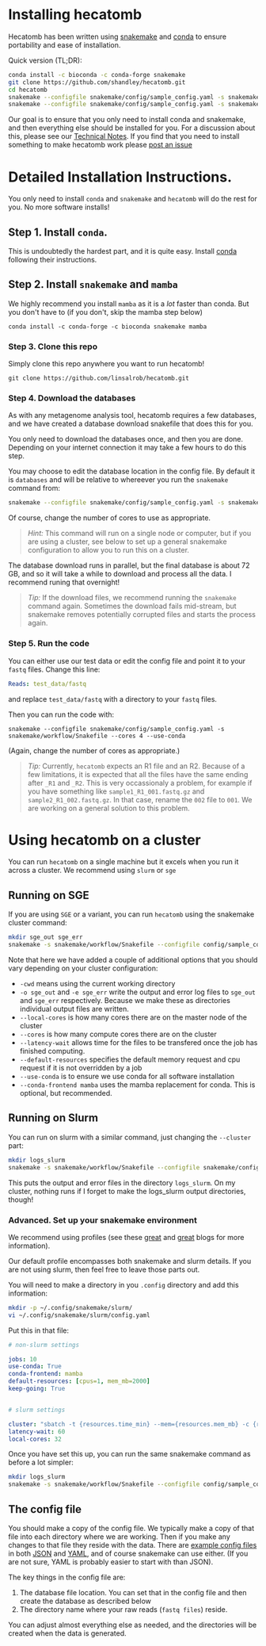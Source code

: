
# Installing hecatomb


Hecatomb has been written using [snakemake](https://snakemake.readthedocs.io/en/stable/) and [conda](https://docs.conda.io/en/latest/) to ensure portability and ease of installation.

Quick version (TL;DR):

```bash
conda install -c bioconda -c conda-forge snakemake
git clone https://github.com/shandley/hecatomb.git
cd hecatomb
snakemake --configfile snakemake/config/sample_config.yaml -s snakemake/workflow/download_databases.smk --cores 4 --use-conda
snakemake --configfile snakemake/config/sample_config.yaml -s snakemake/workflow/Snakefile --cores 4 --use-conda
```


Our goal is to ensure that you only need to install conda and snakemake, and then everything else should be installed for you. For a discussion about this, please see our [Technical Notes](snakemake/TECHNICAL_NOTES.md). If you find that you need to install something to make hecatomb work please [post an issue](https://github.com/shandley/hecatomb/issues)

# Detailed Installation Instructions.

You only need to install `conda` and `snakemake` and `hecatomb` will do the rest for you. No more software installs!

## Step 1. Install `conda`. 

This is undoubtedly the hardest part, and it is quite easy. Install [conda](https://docs.conda.io/projects/conda/en/latest/user-guide/install/index.html) following their instructions.

## Step 2. Install `snakemake` and `mamba`

We highly recommend you install `mamba` as it is a _lot_ faster than conda. But you don't have to (if you don't, skip the mamba step below)

```
conda install -c conda-forge -c bioconda snakemake mamba
```

### Step 3. Clone this repo

Simply clone this repo anywhere you want to run hecatomb!

```
git clone https://github.com/linsalrob/hecatomb.git
```

### Step 4. Download the databases

As with any metagenome analysis tool, hecatomb requires a few databases, and we have created a database download snakefile that does this for you. 

You only need to download the databases once, and then you are done. Depending on your internet connection it may take a few hours to do this step.

You may choose to edit the database location in the config file. By default it is `databases` and will be relative to whereever you run the `snakemake` command from:

```bash
snakemake --configfile snakemake/config/sample_config.yaml -s snakemake/workflow/download_databases.smk --cores 4 --use-conda
```

Of course, change the number of cores to use as appropriate. 

> _Hint:_ This command will run on a single node or computer, but if you are using a cluster, see below to set up a general snakemake configuration to allow you to run this on a cluster.

The database download runs in parallel, but the final database is about 72 GB, and so it will take a while to download and process all the data. I recommend runing that overnight!

> _Tip:_ If the download files, we recommend running the `snakemake` command again. Sometimes the download fails mid-stream, but snakemake removes potentially corrupted files and starts the process again.


### Step 5. Run the code

You can either use our test data or edit the config file and point it to your `fastq` files. Change this line:

```yaml
Reads: test_data/fastq
```

and replace `test_data/fastq` with a directory to your `fastq` files.

Then you can run the code with:

```shell script
snakemake --configfile snakemake/config/sample_config.yaml -s snakemake/workflow/Snakefile --cores 4 --use-conda 
```

(Again, change the number of cores as appropriate.)

> _Tip:_ Currently, `hecatomb` expects an R1 file and an R2. Because of a few limitations, it is expected that all the files have the same ending after `_R1` and `_R2`. This is very occassionaly a problem, for example if you have something like `sample1_R1_001.fastq.gz` and `sample2_R1_002.fastq.gz`. In that case, rename the `002` file to `001`. We are working on a general solution to this problem.

# Using hecatomb on a cluster

You can run `hecatomb` on a single machine but it excels when you run it across a cluster. We recommend using `slurm` or `sge`

## Running on SGE

If you are using `SGE` or a variant,  you can run `hecatomb` using the snakemake cluster command:

```bash
mkdir sge_out sge_err
snakemake -s snakemake/workflow/Snakefile --configfile config/sample_config.yaml --cluster 'qsub -cwd -o sge_out -e sge_err' --local-cores 6 --cores 600 --latency-wait 60  --default-resources "cpus=1, mem_mb=2000" --use-conda --conda-frontend mamba
```

Note that here we have added a couple of additional options that you should vary depending on your cluster configuration:

- `-cwd` means using the current working directory
- `-o sge_out` and `-e sge_err` write the output and error log files to `sge_out` and `sge_err` respectively. Because we make these as directories individual output files are written.
- `--local-cores` is how many cores there are on the master node of the cluster
- `--cores` is how many compute cores there are on the cluster
- `--latency-wait` allows time for the files to be transfered once the job has finished computing.
- `--default-resources` specifies the default memory request and cpu request if it is not overridden by a job
- `--use-conda` is to ensure we use conda for all software installation
- `--conda-frontend mamba` uses the mamba replacement for conda. This is optional, but recommended. 

## Running on Slurm

You can run on slurm with a similar command, just changing the `--cluster` part:

```bash
mkdir logs_slurm
snakemake -s snakemake/workflow/Snakefile --configfile snakemake/config/sample_config.yaml --cluster 'sbatch  --mem={resources.mem_mb} -c {resources.cpus} -o logs_slurm/{rule}_{jobid} _{jobid}.out -e logs_slurm/{rule}_{jobid}.err' --local-cores 32 --cores 600 --latency-wait 60 --default-resources cpus=1, mem_mb=2000 --use-conda --conda-frontend mamba
```

This puts the output and error files in the directory `logs_slurm`. On my cluster, nothing runs if I forget to make the logs_slurm output directories, though!


### Advanced. Set up your snakemake environment

We recommend using profiles (see these [great](https://www.sichong.site/2020/02/25/snakemake-and-slurm-how-to-manage-workflow-with-resource-constraint-on-hpc/) and [great](http://bluegenes.github.io/Using-Snakemake_Profiles/) blogs for more information). 

Our default profile encompasses both snakemake and slurm details. If you are not using slurm, then feel free to leave those parts out.

You will need to make a directory in you `.config` directory and add this information:

```bash
mkdir -p ~/.config/snakemake/slurm/
vi ~/.config/snakemake/slurm/config.yaml
```

Put this in that file:

```yaml
# non-slurm settings

jobs: 10
use-conda: True
conda-frontend: mamba
default-resources: [cpus=1, mem_mb=2000]
keep-going: True


# slurm settings

cluster: "sbatch -t {resources.time_min} --mem={resources.mem_mb} -c {resources.cpus} -o logs_slurm/{rule}_{jobid}.out -e logs_slurm/{rule}_{jobid}.err "
latency-wait: 60
local-cores: 32
```

Once you have set this up, you can run the same snakemake command as before a lot simpler:

```bash
mkdir logs_slurm
snakemake -s snakemake/workflow/Snakefile --configfile config/sample_config.yaml --profile slurm
```



## The config file

You should make a copy of the config file. We typically make a copy of that file into each directory where we are working. Then if you make any changes to that file they reside with the data. 
There are [example config files](configs/) in both [JSON](configs/sample_config.json) and [YAML](configs/sample_config.yaml), and of course snakemake can use either. (If you are not sure, YAML is probably easier to start with than JSON).

The key things in the config file are:

1. The database file location. You can set that in the config file and then create the database as described below
2. The directory name where your raw reads (`fastq files`) reside. 

You can adjust almost everything else as needed, and the directories will be created when the data is generated.





